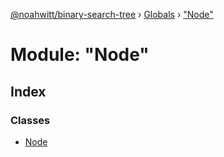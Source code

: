 [@noahwitt/binary-search-tree](../README.md) › [Globals](../globals.md) › ["Node"](_node_.md)

# Module: "Node"

## Index

### Classes

* [Node](../classes/_node_.node.md)

